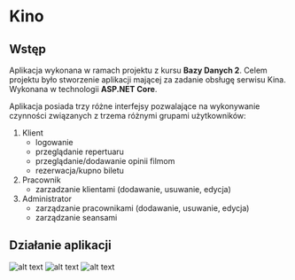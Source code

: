 # Kino
## Wstęp
Aplikacja wykonana w ramach projektu z kursu **Bazy Danych 2**. Celem projektu było stworzenie aplikacji mającej za zadanie obsługę serwisu Kina. Wykonana w technologii **ASP.NET Core**.

Aplikacja posiada trzy różne interfejsy pozwalające na wykonywanie czynności związanych z trzema różnymi grupami użytkowników:

1. Klient
    * logowanie
    * przeglądanie repertuaru
    * przeglądanie/dodawanie opinii filmom
    * rezerwacja/kupno biletu
2. Pracownik
    * zarzadzanie klientami (dodawanie, usuwanie, edycja)
3. Administrator
    * zarządzanie pracownikami (dodawanie, usuwanie, edycja)
    * zarządzanie seansami

## Działanie aplikacji

![alt text](https://imgur.com/v3bGwEV "Employees")
![alt text](https://imgur.com/6lbSS4g "Whats on")
![alt text](https://imgur.com/2c72bGV "Reviews")

    
